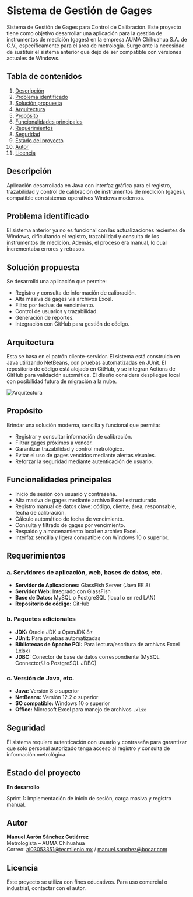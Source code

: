 # Sistema de Gestión de Gages

Sistema de Gestión de Gages para Control de Calibración. Este proyecto tiene como objetivo desarrollar una aplicación para la gestión de instrumentos de medición (gages) en la empresa AUMA Chihuahua S.A. de C.V., específicamente para el área de metrología. Surge ante la necesidad de sustituir el sistema anterior que dejó de ser compatible con versiones actuales de Windows.

## Tabla de contenidos
1. [Descripción](#descripción)
2. [Problema identificado](#problema-identificado)
3. [Solución propuesta](#solución-propuesta)
4. [Arquitectura](#arquitectura)
5. [Propósito](#propósito)
6. [Funcionalidades principales](#funcionalidades-principales)
7. [Requerimientos](#requerimientos)
8. [Seguridad](#seguridad)
9. [Estado del proyecto](#estado-del-proyecto)
10. [Autor](#autor)
11. [Licencia](#licencia)

## Descripción
Aplicación desarrollada en Java con interfaz gráfica para el registro, trazabilidad y control de calibración de instrumentos de medición (gages), compatible con sistemas operativos Windows modernos.

## Problema identificado
El sistema anterior ya no es funcional con las actualizaciones recientes de Windows, dificultando el registro, trazabilidad y consulta de los instrumentos de medición. Además, el proceso era manual, lo cual incrementaba errores y retrasos.

## Solución propuesta
Se desarrolló una aplicación que permite:
- Registro y consulta de información de calibración.
- Alta masiva de gages vía archivos Excel.
- Filtro por fechas de vencimiento.
- Control de usuarios y trazabilidad.
- Generación de reportes.
- Integración con GitHub para gestión de código.

## Arquitectura
Esta se basa en el patrón cliente-servidor. El sistema está construido en Java utilizando NetBeans, con pruebas automatizadas en JUnit. El repositorio de código está alojado en GitHub, y se integran Actions de GitHub para validación automática. El diseño considera despliegue local con posibilidad futura de migración a la nube.

![Arquitectura](docs/arquitectura.png)

## Propósito
Brindar una solución moderna, sencilla y funcional que permita:
- Registrar y consultar información de calibración.
- Filtrar gages próximos a vencer.
- Garantizar trazabilidad y control metrológico.
- Evitar el uso de gages vencidos mediante alertas visuales.
- Reforzar la seguridad mediante autenticación de usuario.

## Funcionalidades principales
- Inicio de sesión con usuario y contraseña.
- Alta masiva de gages mediante archivo Excel estructurado.
- Registro manual de datos clave: código, cliente, área, responsable, fecha de calibración.
- Cálculo automático de fecha de vencimiento.
- Consulta y filtrado de gages por vencimiento.
- Respaldo y almacenamiento local en archivo Excel.
- Interfaz sencilla y ligera compatible con Windows 10 o superior.

## Requerimientos

### a. Servidores de aplicación, web, bases de datos, etc.
- **Servidor de Aplicaciones:** GlassFish Server (Java EE 8)
- **Servidor Web:** Integrado con GlassFish
- **Base de Datos:** MySQL o PostgreSQL (local o en red LAN)
- **Repositorio de código:** GitHub

### b. Paquetes adicionales
- **JDK:** Oracle JDK u OpenJDK 8+
- **JUnit:** Para pruebas automatizadas
- **Bibliotecas de Apache POI:** Para lectura/escritura de archivos Excel (.xlsx)
- **JDBC:** Conector de base de datos correspondiente (MySQL Connector/J o PostgreSQL JDBC)

### c. Versión de Java, etc.
- **Java:** Versión 8 o superior
- **NetBeans:** Versión 12.2 o superior
- **SO compatible:** Windows 10 o superior
- **Office:** Microsoft Excel para manejo de archivos `.xlsx`

## Seguridad
El sistema requiere autenticación con usuario y contraseña para garantizar que solo personal autorizado tenga acceso al registro y consulta de información metrológica.

## Estado del proyecto
**En desarrollo**

Sprint 1: Implementación de inicio de sesión, carga masiva y registro manual.

## Autor
**Manuel Aarón Sánchez Gutiérrez**  
Metrologista – AUMA Chihuahua  
Correo: al03053351@tecmilenio.mx / manuel.sanchez@bocar.com

## Licencia
Este proyecto se utiliza con fines educativos. Para uso comercial o industrial, contactar con el autor.
